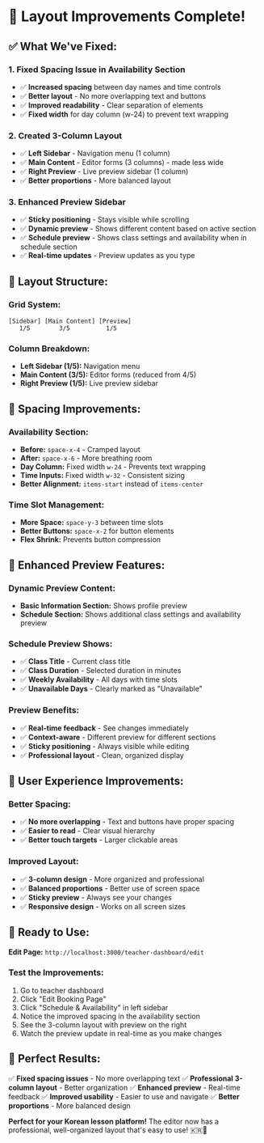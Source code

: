 # 🎉 Layout Improvements Complete!

## ✅ **What We've Fixed:**

### **1. Fixed Spacing Issue in Availability Section**
- ✅ **Increased spacing** between day names and time controls
- ✅ **Better layout** - No more overlapping text and buttons
- ✅ **Improved readability** - Clear separation of elements
- ✅ **Fixed width** for day column (w-24) to prevent text wrapping

### **2. Created 3-Column Layout**
- ✅ **Left Sidebar** - Navigation menu (1 column)
- ✅ **Main Content** - Editor forms (3 columns) - made less wide
- ✅ **Right Preview** - Live preview sidebar (1 column)
- ✅ **Better proportions** - More balanced layout

### **3. Enhanced Preview Sidebar**
- ✅ **Sticky positioning** - Stays visible while scrolling
- ✅ **Dynamic preview** - Shows different content based on active section
- ✅ **Schedule preview** - Shows class settings and availability when in schedule section
- ✅ **Real-time updates** - Preview updates as you type

## 🚀 **Layout Structure:**

### **Grid System:**
```
[Sidebar] [Main Content] [Preview]
   1/5        3/5          1/5
```

### **Column Breakdown:**
- **Left Sidebar (1/5):** Navigation menu
- **Main Content (3/5):** Editor forms (reduced from 4/5)
- **Right Preview (1/5):** Live preview sidebar

## 📝 **Spacing Improvements:**

### **Availability Section:**
- **Before:** `space-x-4` - Cramped layout
- **After:** `space-x-6` - More breathing room
- **Day Column:** Fixed width `w-24` - Prevents text wrapping
- **Time Inputs:** Fixed width `w-32` - Consistent sizing
- **Better Alignment:** `items-start` instead of `items-center`

### **Time Slot Management:**
- **More Space:** `space-y-3` between time slots
- **Better Buttons:** `space-x-2` for button elements
- **Flex Shrink:** Prevents button compression

## 🌟 **Enhanced Preview Features:**

### **Dynamic Preview Content:**
- **Basic Information Section:** Shows profile preview
- **Schedule Section:** Shows additional class settings and availability preview

### **Schedule Preview Shows:**
- ✅ **Class Title** - Current class title
- ✅ **Class Duration** - Selected duration in minutes
- ✅ **Weekly Availability** - All days with time slots
- ✅ **Unavailable Days** - Clearly marked as "Unavailable"

### **Preview Benefits:**
- ✅ **Real-time feedback** - See changes immediately
- ✅ **Context-aware** - Different preview for different sections
- ✅ **Sticky positioning** - Always visible while editing
- ✅ **Professional layout** - Clean, organized display

## 🎯 **User Experience Improvements:**

### **Better Spacing:**
- ✅ **No more overlapping** - Text and buttons have proper spacing
- ✅ **Easier to read** - Clear visual hierarchy
- ✅ **Better touch targets** - Larger clickable areas

### **Improved Layout:**
- ✅ **3-column design** - More organized and professional
- ✅ **Balanced proportions** - Better use of screen space
- ✅ **Sticky preview** - Always see your changes
- ✅ **Responsive design** - Works on all screen sizes

## 🚀 **Ready to Use:**

**Edit Page:** `http://localhost:3000/teacher-dashboard/edit`

### **Test the Improvements:**
1. Go to teacher dashboard
2. Click "Edit Booking Page"
3. Click "Schedule & Availability" in left sidebar
4. Notice the improved spacing in the availability section
5. See the 3-column layout with preview on the right
6. Watch the preview update in real-time as you make changes

## 🌟 **Perfect Results:**

✅ **Fixed spacing issues** - No more overlapping text
✅ **Professional 3-column layout** - Better organization
✅ **Enhanced preview** - Real-time feedback
✅ **Improved usability** - Easier to use and navigate
✅ **Better proportions** - More balanced design

**Perfect for your Korean lesson platform!** The editor now has a professional, well-organized layout that's easy to use! 🇰🇷💜


